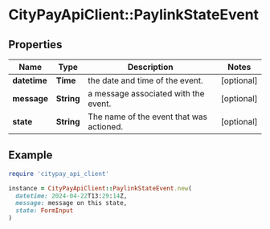 # CityPayApiClient::PaylinkStateEvent

## Properties

| Name | Type | Description | Notes |
| ---- | ---- | ----------- | ----- |
| **datetime** | **Time** | the date and time of the event. | [optional] |
| **message** | **String** | a message associated with the event. | [optional] |
| **state** | **String** | The name of the event that was actioned. | [optional] |

## Example

```ruby
require 'citypay_api_client'

instance = CityPayApiClient::PaylinkStateEvent.new(
  datetime: 2024-04-22T13:29:14Z,
  message: message on this state,
  state: FormInput
)
```


